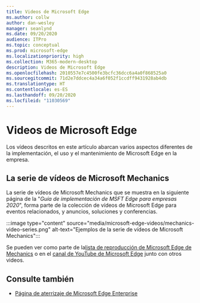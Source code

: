 ```yaml
---
title: Videos de Microsoft Edge
ms.author: collw
author: dan-wesley
manager: seanlynd
ms.date: 09/20/2020
audience: ITPro
ms.topic: conceptual
ms.prod: microsoft-edge
ms.localizationpriority: high
ms.collection: M365-modern-desktop
description: Videos de Microsoft Edge
ms.openlocfilehash: 2010557e7c4500fe3bcfc36dcc6a4a0f868525a0
ms.sourcegitcommit: 71d2e7ddcec4a34a6f052f1ccdff9431928ab4db
ms.translationtype: HT
ms.contentlocale: es-ES
ms.lasthandoff: 09/20/2020
ms.locfileid: "11030569"
---
```

# Videos de Microsoft Edge

Los vídeos descritos en este artículo abarcan varios aspectos diferentes de la implementación, el uso y el mantenimiento de Microsoft Edge en la empresa.

## La serie de vídeos de Microsoft Mechanics

La serie de vídeos de Microsoft Mechanics que se muestra en la siguiente página de la "*Guía de implementación de MSFT Edge para empresas 2020*", forma parte de la colección de vídeos de Microsoft Edge para eventos relacionados, y anuncios, soluciones y conferencias.

:::image type="content" source="media/microsoft-edge-videos/mechanics-video-series.png" alt-text="Ejemplos de la serie de vídeos de Microsoft Mechanics":::

Se pueden ver como parte de la[lista de reproducción de Microsoft Edge de Mechanics](https://www.youtube.com/playlist?list=PLXtHYVsvn_b-uXh1tMeYpT-0iD8tD3tFy) o en el [canal de YouTube de Microsoft Edge](https://www.youtube.com/channel/UCIGx7oT8p6-jUpOfg98yelA) junto con otros videos.

## Consulte también

- [Página de aterrizaje de Microsoft Edge Enterprise](https://aka.ms/EdgeEnterprise)